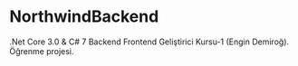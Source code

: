 
# NorthwindBackend

.Net Core 3.0 & C# 7 Backend Frontend Geliştirici Kursu-1 (Engin Demiroğ).
Öğrenme projesi.
